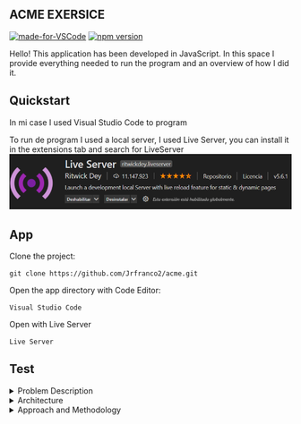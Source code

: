 ## ACME EXERSICE

[![made-for-VSCode](https://img.shields.io/badge/Made%20for-VSCode-1f425f.svg)](https://code.visualstudio.com/)
[![npm version](https://badge.fury.io/js/jtest.svg)](https://badge.fury.io/js/jtest)

Hello!
This application has been developed in JavaScript. 
In this space I provide everything needed to run the program and an overview of how I did it.

## Quickstart
In mi case I used Visual Studio Code to program

To run de program I used a local server, I used Live Server, you can install it in the extensions tab and search for LiveServer
![](docs/liveServer.png)


## App 

Clone the project:

```
git clone https://github.com/Jrfranco2/acme.git
```

Open the app directory with Code Editor:

```
Visual Studio Code
```

Open with Live Server

```
Live Server
```
## Test



<details>
<summary>Problem Description</summary>
The company ACME offers their employees the flexibility to work the hours they want. They will pay for the hours worked based on the day of the week and time of day, according to the following table:

| Monday - Friday      | Saturday and Sunday  |
|----------------------|----------------------|
| 00:01 - 09:00 25 USD | 00:01 - 09:00 30 USD |
| 09:01 - 18:00 15 USD | 09:01 - 18:00 20 USD |
| 18:01 - 00:00 20 USD | 18:01 - 00:00 25 USD |

The goal of this exercise is to calculate the total that the company has to pay an employee, based on the hours they worked and the times during which they worked. The following abbreviations will be used for entering data:

| Monday | Tuesday | Wednesday | Thursday | Friday | Saturday | Sunday |
|--------|---------|-----------|----------|--------|----------|--------|
| MO     | TU      | WE        | TH       | FR     | SA       | SU     |

**Input:** the name of an employee and the schedule they worked, indicating the time and hours. This should be a .txt file with at least five sets of data. You can include the data from our two examples below.

**Output:** indicate how much the employee has to be paid

For example:

| Case       | Case 1                                                                     | Case 2                                           |
|------------|----------------------------------------------------------------------------|--------------------------------------------------|
| **Input**  | RENE=MO10:00-12:00,TU10:00-12:00,TH01:00-03:00,SA14:00-18:00,SU20:00-21:00 | ASTRID=MO10:00-12:00,TH12:00-14:00,SU20:00-21:00 |
| **Output** | The amount to pay RENE is: 215 USD                                         | The amount to pay ASTRID is: 85 USD              |
</details>


<details>
<summary>Architecture</summary>
</details>


<details>
<summary>Approach and Methodology</summary>
</details>
